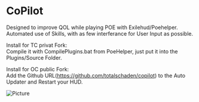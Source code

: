 # CoPilot

Designed to improve QOL while playing POE with Exilehud/Poehelper.  
Automated use of Skills, with as few interferance for User Input as possible.  
  
Install for TC privat Fork:  
Compile it with CompilePlugins.bat from PoeHelper, just put it into the Plugins/Source Folder.   
  
Install for OC public Fork:  
Add the Github URL(https://github.com/totalschaden/copilot) to the Auto Updater and Restart your HUD. 
  
  

![Picture](https://i.imgur.com/K6rfEwI.png)
